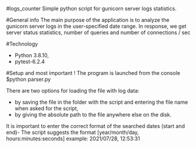 #logs_counter
Simple python script for gunicorn server logs statistics.

#General info
The main purpose of the application is to analyze the gunicorn server logs in the user-specified date range. In response, we get server status statistics, number of queries and number of connections / sec

#Technology 
- Python 3.8.10,
- pytest-6.2.4

#Setup and most important !
The program is launched from the console
$python parser.py

There are two options for loading the file with log data:
- by saving the file in the folder with the script and entering the file name when asked for the script,
- by giving the absolute path to the file anywhere else on the disk.

It is important to enter the correct format of the searched dates (start and end)- The script suggests the format
[year/month/day, hours:minutes:seconds] example: 2021/07/28, 12:53:31
